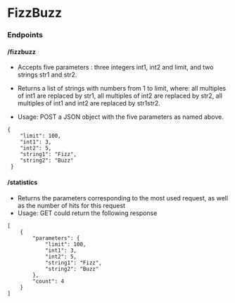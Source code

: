 # FizzBuzz

### Endpoints
#### /fizzbuzz
* Accepts five parameters : three integers int1, int2 and limit, and two strings str1 and str2.
* Returns a list of strings with numbers from 1 to limit, where: all multiples of int1 are replaced by str1, all multiples of int2 are replaced by str2, all multiples of int1 and int2 are replaced by str1str2.

* Usage: POST a JSON object with the five parameters as named above. 

```
{   
    "limit": 100,
    "int1": 3,
    "int2": 5,
    "string1": "Fizz",
    "string2": "Buzz"
 }
```
#### /statistics
* Returns the parameters corresponding to the most used request, as well as the number of hits for this request
* Usage: GET could return the following response  
```
[
    {
        "parameters": {
            "limit": 100,
            "int1": 3,
            "int2": 5,
            "string1": "Fizz",
            "string2": "Buzz"
        },
        "count": 4
    }
]

```